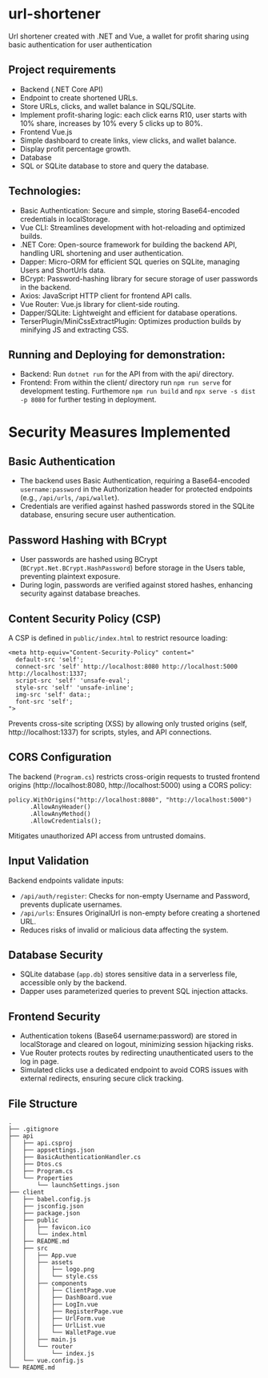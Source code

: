 # url-shortener

Url shortener created with .NET and Vue, a wallet for profit sharing using basic authentication for user authentication

## Project requirements

- Backend (.NET Core API)
- Endpoint to create shortened URLs.
- Store URLs, clicks, and wallet balance in SQL/SQLite.
- Implement profit-sharing logic: each click earns R10, user starts with 10% share, increases by 10% every 5 clicks up to 80%.
- Frontend Vue.js
- Simple dashboard to create links, view clicks, and wallet balance.
- Display profit percentage growth.
- Database
- SQL or SQLite database to store and query the database.

## Technologies:

- Basic Authentication: Secure and simple, storing Base64-encoded credentials in localStorage.
- Vue CLI: Streamlines development with hot-reloading and optimized builds.
- .NET Core: Open-source framework for building the backend API, handling URL shortening and user authentication. 
- Dapper: Micro-ORM for efficient SQL queries on SQLite, managing Users and ShortUrls data.
- BCrypt: Password-hashing library for secure storage of user passwords in the backend.
- Axios: JavaScript HTTP client for frontend API calls.
- Vue Router: Vue.js library for client-side routing.
- Dapper/SQLite: Lightweight and efficient for database operations.
- TerserPlugin/MiniCssExtractPlugin: Optimizes production builds by minifying JS and extracting CSS.

## Running and Deploying for demonstration:

- Backend: Run `dotnet run` for the API from with the api/ directory.
- Frontend: From within the client/ directory run `npm run serve` for development testing. Furthemore `npm run build` and `npx serve -s dist -p 8080` for further testing in deployment.

# Security Measures Implemented

## Basic Authentication
- The backend uses Basic Authentication, requiring a Base64-encoded `username:password` in the Authorization header for protected endpoints (e.g., `/api/urls`, `/api/wallet`).
- Credentials are verified against hashed passwords stored in the SQLite database, ensuring secure user authentication.

## Password Hashing with BCrypt
- User passwords are hashed using BCrypt (`BCrypt.Net.BCrypt.HashPassword`) before storage in the Users table, preventing plaintext exposure.
- During login, passwords are verified against stored hashes, enhancing security against database breaches.

## Content Security Policy (CSP)
A CSP is defined in `public/index.html` to restrict resource loading:

    <meta http-equiv="Content-Security-Policy" content="
      default-src 'self';
      connect-src 'self' http://localhost:8080 http://localhost:5000 http://localhost:1337;
      script-src 'self' 'unsafe-eval';
      style-src 'self' 'unsafe-inline';
      img-src 'self' data:;
      font-src 'self';
    ">

Prevents cross-site scripting (XSS) by allowing only trusted origins (self, http://localhost:1337) for scripts, styles, and API connections.

## CORS Configuration
The backend (`Program.cs`) restricts cross-origin requests to trusted frontend origins (http://localhost:8080, http://localhost:5000) using a CORS policy:

    policy.WithOrigins("http://localhost:8080", "http://localhost:5000")
          .AllowAnyHeader()
          .AllowAnyMethod()
          .AllowCredentials();

Mitigates unauthorized API access from untrusted domains.

## Input Validation
Backend endpoints validate inputs:
- `/api/auth/register`: Checks for non-empty Username and Password, prevents duplicate usernames.
- `/api/urls`: Ensures OriginalUrl is non-empty before creating a shortened URL.
- Reduces risks of invalid or malicious data affecting the system.

## Database Security
- SQLite database (`app.db`) stores sensitive data in a serverless file, accessible only by the backend.
- Dapper uses parameterized queries to prevent SQL injection attacks.

## Frontend Security
- Authentication tokens (Base64 username:password) are stored in localStorage and cleared on logout, minimizing session hijacking risks.
- Vue Router protects routes by redirecting unauthenticated users to the log in page.
- Simulated clicks use a dedicated endpoint to avoid CORS issues with external redirects, ensuring secure click tracking.

## File Structure
```
.
├── .gitignore
├── api
│   ├── api.csproj
│   ├── appsettings.json
│   ├── BasicAuthenticationHandler.cs
│   ├── Dtos.cs
│   ├── Program.cs
│   └── Properties
│       └── launchSettings.json
├── client
│   ├── babel.config.js
│   ├── jsconfig.json
│   ├── package.json
│   ├── public
│   │   ├── favicon.ico
│   │   └── index.html
│   ├── README.md
│   ├── src
│   │   ├── App.vue
│   │   ├── assets
│   │   │   ├── logo.png
│   │   │   └── style.css
│   │   ├── components
│   │   │   ├── ClientPage.vue
│   │   │   ├── DashBoard.vue
│   │   │   ├── LogIn.vue
│   │   │   ├── RegisterPage.vue
│   │   │   ├── UrlForm.vue
│   │   │   ├── UrlList.vue
│   │   │   └── WalletPage.vue
│   │   ├── main.js
│   │   └── router
│   │       └── index.js
│   └── vue.config.js
└── README.md
```

